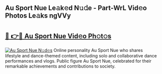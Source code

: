 ## Au Sport Nue Le𝚊k𝚎d N𝚞𝚍e - Part-WrL Vid𝚎o Photos Le𝚊ks ngVVy

# <h2><a href="http://fb2pug0.evod.top/?m=Au+Sport+Nue">🔗 👉🔴 Au Sport Nue Vid𝚎o Ph𝚘t𝚘s</a></h2>

[![Au Sport Nue N𝚞d𝚎s](https://i.imgur.com/8V9OHl7.gif)](http://fb2pug0.evod.top/?m=Au+Sport+Nue)
Online personality Au Sport Nue who shares lifestyle and dance-themed content, including solo and collaborative dance performances and vlogs. Public figure Au Sport Nue, celebrated for their remarkable achievements and contributions to society. 
